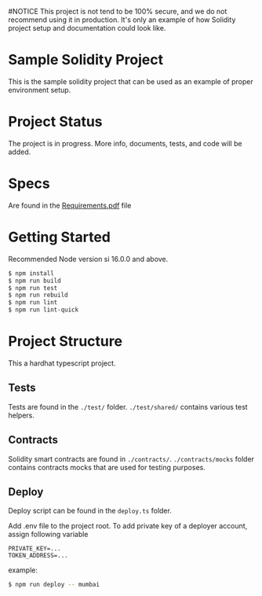 #NOTICE
This project is not tend to be 100% secure, and we do not recommend using it in production.
It's only an example of how Solidity project setup and documentation could look like.

# Sample Solidity Project
This is the sample solidity project that can be used as an example of proper environment setup.

# Project Status
The project is in progress. More info, documents, tests, and code will be added.

# Specs

Are found in the [Requirements.pdf](./docs/Requirements.pdf) file

# Getting Started
Recommended Node version si 16.0.0 and above.

```bash
$ npm install
$ npm run build
$ npm run test
$ npm run rebuild
$ npm run lint
$ npm run lint-quick
```

# Project Structure
This a hardhat typescript project.

## Tests

Tests are found in the `./test/` folder. `./test/shared/` contains various test helpers.

## Contracts

Solidity smart contracts are found in `./contracts/`.
`./contracts/mocks` folder contains contracts mocks that are used for testing purposes.

## Deploy
Deploy script can be found in the `deploy.ts` folder.

Add .env file to the project root.
To add private key of a deployer account, assign following variable
```
PRIVATE_KEY=...
TOKEN_ADDRESS=...
```
example:
```bash
$ npm run deploy -- mumbai
```
